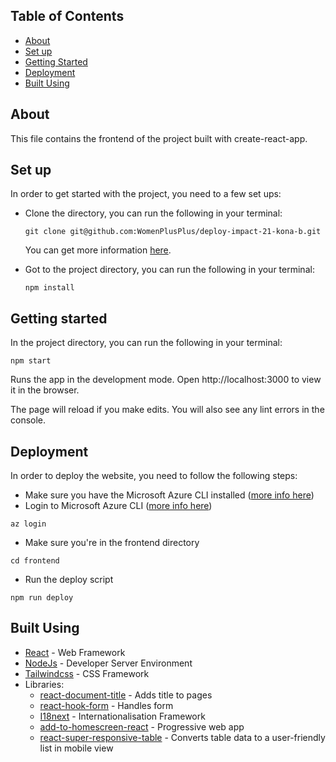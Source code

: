 ## Table of Contents

- [About](#about)
- [Set up](#set_up)
- [Getting Started](#getting_started)
- [Deployment](#deployment)
- [Built Using](#built_using)

## About <a name="about"></a>

This file contains the frontend of the project built with create-react-app.

## Set up<a name="set_up"></a>

In order to get started with the project, you need to a few set ups:

- Clone the directory, you can run the following in your terminal:
  ```
  git clone git@github.com:WomenPlusPlus/deploy-impact-21-kona-b.git
  ```
  You can get more information [here](https://git-scm.com/book/en/v2/Git-Basics-Getting-a-Git-Repository).

- Got to the project directory, you can run the following in your terminal:
  ```
  npm install
  ```

## Getting started <a name = "getting_started"></a>

In the project directory, you can run the following in your terminal:
```
npm start
```
Runs the app in the development mode.
Open http://localhost:3000 to view it in the browser.

The page will reload if you make edits.
You will also see any lint errors in the console.

## Deployment <a name = "deployment"></a>

In order to deploy the website, you need to follow the following steps:
- Make sure you have the Microsoft Azure CLI installed ([more info here](https://docs.microsoft.com/en-us/cli/azure/install-azure-cli))
- Login to Microsoft Azure CLI ([more info here](https://docs.microsoft.com/en-us/azure/app-service/quickstart-python?tabs=bash&pivots=python-framework-flask)) 
```
az login
```
- Make sure you're in the frontend directory 
```
cd frontend
```
- Run the deploy script
```
npm run deploy
```

## Built Using <a name = "built_using"></a>

- [React](https://reactjs.org/) - Web Framework
- [NodeJs](https://nodejs.org/en/) - Developer Server Environment
- [Tailwindcss](https://tailwindcss.com/) - CSS Framework
- Libraries:
  - [react-document-title](https://github.com/gaearon/react-document-title) - Adds title to pages
  - [react-hook-form](https://react-hook-form.com/) - Handles form
  - [I18next](https://www.i18next.com/) - Internationalisation Framework
  - [add-to-homescreen-react](https://www.npmjs.com/package/@ideasio/add-to-homescreen-react) - Progressive web app
  - [react-super-responsive-table](https://github.com/coston/react-super-responsive-table/releases) - Converts table data to a user-friendly list in mobile view
